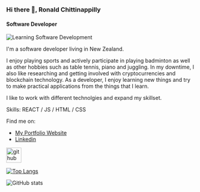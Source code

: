 ### Hi there 👋, Ronald Chittinappilly
#### Software Developer
![Learning Software Development](https://newrelic.com/sites/default/files/2021-04/software-developers-banner-copy.jpg)

I'm a software developer living in New Zealand.

I enjoy playing sports and actively participate in playing badminton as well as other hobbies such as table tennis, piano and juggling. In my downtime, I also like researching and getting involved with cryptocurrencies and blockchain technology. As a developer, I enjoy learning new things and try to make practical applications from the things that I learn.

I like to work with different technolgies and expand my skillset.

Skills: REACT / JS / HTML / CSS

Find me on:
<ul>
 <li> <a href="https://ronald-chittinappilly-portfolio.netlify.app/">My Portfolio Website</a></li>
 <li> <a href="https://www.linkedin.com/in/ronald-chittinappilly/">Linkedin</a> </li>
</ul>





[<img src='https://cdn.jsdelivr.net/npm/simple-icons@3.0.1/icons/github.svg' alt='github' height='40'>](https://github.com/AnimateReality)  

[![Top Langs](https://github-readme-stats.vercel.app/api/top-langs/?username=AnimateReality)](https://github.com/anuraghazra/github-readme-stats)

![GitHub stats](https://github-readme-stats.vercel.app/api?username=AnimateReality&show_icons=true)  

